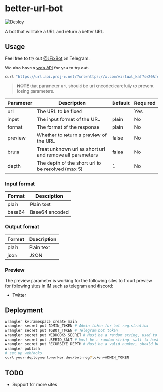# better-url-bot

[![Deploy](https://github.com/SpartaEN/better-url-bot/actions/workflows/deploy.yml/badge.svg)](https://github.com/SpartaEN/better-url-bot/actions/workflows/deploy.yml)

A bot that will take a URL and return a better URL.

## Usage

Feel free to try out [@LFixBot](https://t.me/LFixBot) on Telegram.


We also have a [web API](https://url.api.proj-o.net/) for you to try out.

```bash
curl "https://url.api.proj-o.net/?url=https://x.com/virtual_kaf?s=20&format=json&preview=true"
```

> **NOTE** that parameter `url` should be url encoded carefully to prevent losing parameters.

| Parameter | Description | Default | Required |
--- | --- | --- | ---
| url | The URL to be fixed | | Yes |
| input | The input format of the URL | plain | No |
| format | The format of the response | plain | No |
| preview | Whether to return a preview of the URL | false | No |
| brute | Treat unknown url as short url and remove all parameters | false | No |
| depth | The depth of the short url to be resolved (max 5) | 1 | No |

### Input format

| Format | Description |
--- | ---
| plain | Plain text |
| base64 | Base64 encoded |

### Output format

| Format | Description |
--- | ---
| plain | Plain text |
| json | JSON |


### Preview

The preview parameter is working for the following sites to fix url preview for following sites in IM such as telegram and discord:

- Twitter

## Deployment

```bash
wrangler kv:namespace create main
wrangler secret put ADMIN_TOKEN # Admin token for bot registration
wrangler secret put TGBOT_TOKEN # Telegram bot token
wrangler secret put WEBHOOKS_SECRET # Must be a random string, used to verify webhooks
wrangler secret put USERID_SALT # Must be a random string, salt to hash user id
wrangler secret put RECURSIVE_DEPTH # Must be a valid number, should be greater than 5
wrangler publish
# set up webhooks
curl your-deployment.worker.dev/bot-reg?token=ADMIN_TOKEN
```

## TODO

- Support for more sites
